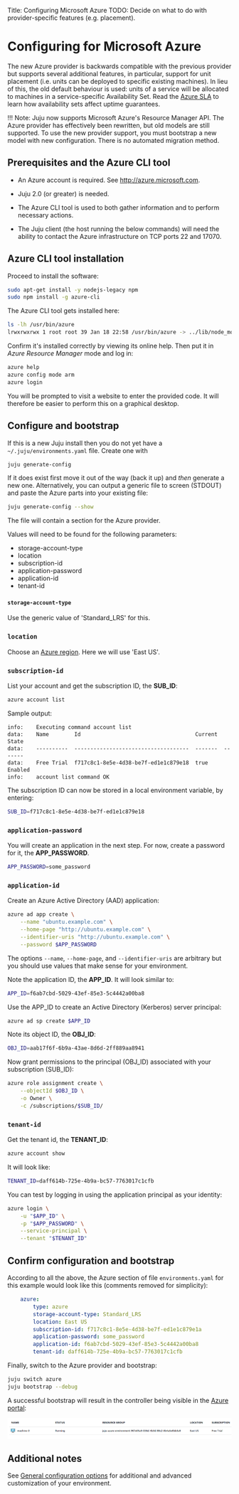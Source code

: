 Title: Configuring Microsoft Azure
TODO: Decide on what to do with provider-specific features (e.g. placement).  


# Configuring for Microsoft Azure 

The new Azure provider is backwards compatible with the previous provider but
supports several additional features, in particular, support for unit placement
(i.e. units can be deployed to specific existing machines). In lieu of this,
the old default behaviour is used: units of a service will be allocated to
machines in a service-specific Availability Set. Read the
[Azure SLA](https://azure.microsoft.com/en-gb/support/legal/sla/) to learn how
availability sets affect uptime guarantees.

!!! Note: Juju now supports Microsoft Azure's Resource Manager API. The Azure
provider has effectively been rewritten, but old models are still supported. To
use the new provider support, you must bootstrap a new model with new
configuration. There is no automated migration method.


## Prerequisites and the Azure CLI tool

 - An Azure account is required. See http://azure.microsoft.com.

 - Juju 2.0 (or greater) is needed.

 - The Azure CLI tool is used to both gather information and to perform
   necessary actions.

 - The Juju client (the host running the below commands) will need the ability
   to contact the Azure infrastructure on TCP ports 22 and 17070.


## Azure CLI tool installation

Proceed to install the software:

```bash
sudo apt-get install -y nodejs-legacy npm
sudo npm install -g azure-cli
```

The Azure CLI tool gets installed here:

```bash
ls -lh /usr/bin/azure
lrwxrwxrwx 1 root root 39 Jan 18 22:58 /usr/bin/azure -> ../lib/node_modules/azure-cli/bin/azure
```

Confirm it's installed correctly by viewing its online help. Then put it in
*Azure Resource Manager* mode and log in:

```bash
azure help
azure config mode arm
azure login
```

You will be prompted to visit a website to enter the provided code. It will
therefore be easier to perform this on a graphical desktop.


## Configure and bootstrap

If this is a new Juju install then you do not yet have a
`~/.juju/environments.yaml` file. Create one with

```bash
juju generate-config
```

If it does exist first move it out of the way (back it up) and *then* generate
a new one. Alternatively, you can output a generic file to screen (STDOUT) and
paste the Azure parts into your existing file:

```bash
juju generate-config --show
```

The file will contain a section for the Azure provider.

Values will need to be found for the following parameters:

 - storage-account-type
 - location
 - subscription-id
 - application-password
 - application-id
 - tenant-id

#### `storage-account-type`

Use the generic value of 'Standard_LRS' for this.

### `location`

Choose an [Azure region](https://azure.microsoft.com/en-us/regions/). Here we will use
'East US'.

### `subscription-id`

List your account and get the subscription ID, the **SUB_ID**:

```bash
azure account list
```

Sample output:

```no-highlight
info:    Executing command account list
data:    Name        Id                                    Current  State
data:    ----------  ------------------------------------  -------  -------
data:    Free Trial  f717c8c1-8e5e-4d38-be7f-ed1e1c879e18  true     Enabled
info:    account list command OK
```

The subscription ID can now be stored in a local environment variable, by
entering:

```bash
SUB_ID=f717c8c1-8e5e-4d38-be7f-ed1e1c879e18
```

### `application-password`

You will create an application in the next step. For now, create a password for
it, the **APP_PASSWORD**.

```bash
APP_PASSWORD=some_password
```

### `application-id`

Create an Azure Active Directory (AAD) application:

```bash
azure ad app create \
	--name "ubuntu.example.com" \
	--home-page "http://ubuntu.example.com" \
	--identifier-uris "http://ubuntu.example.com" \
	--password $APP_PASSWORD
```

The options `--name`, `--home-page`, and `--identifier-uris` are arbitrary but
you should use values that make sense for your environment.

Note the application ID, the **APP_ID**. It will look similar to:

```bash
APP_ID=f6ab7cbd-5029-43ef-85e3-5c4442a00ba8
```

Use the APP_ID to create an Active Directory (Kerberos) server principal:

```bash
azure ad sp create $APP_ID
```

Note its object ID, the **OBJ_ID**:

```bash
OBJ_ID=aab17f6f-6b9a-43ae-8d6d-2ff889aa8941
```

Now grant permissions to the principal (OBJ_ID) associated with your
subscription (SUB_ID):

```bash
azure role assignment create \
	--objectId $OBJ_ID \
	-o Owner \
	-c /subscriptions/$SUB_ID/
```

### `tenant-id`

Get the tenant id, the **TENANT_ID**:

```bash
azure account show
```

It will look like:

```bash
TENANT_ID=daff614b-725e-4b9a-bc57-7763017c1cfb
```

You can test by logging in using the application principal as your identity:

```bash
azure login \
	-u "$APP_ID" \
	-p "$APP_PASSWORD" \
	--service-principal \
	--tenant "$TENANT_ID"
```


## Confirm configuration and bootstrap

According to all the above, the Azure section of file `environments.yaml` for
this example would look like this (comments removed for simplicity):

```yaml
    azure:
        type: azure
        storage-account-type: Standard_LRS
        location: East US
        subscription-id: f717c8c1-8e5e-4d38-be7f-ed1e1c879e1a
        application-password: some_password
        application-id: f6ab7cbd-5029-43ef-85e3-5c4442a00ba8
        tenant-id: daff614b-725e-4b9a-bc57-7763017c1cfb
```

Finally, switch to the Azure provider and bootstrap:

```bash
juju switch azure
juju bootstrap --debug
```

A successful bootstrap will result in the controller being visible in the
[Azure portal](http://portal.azure.com):

![bootstrap machine 0 in Azure portal](media/azure_portal-machine_0.png)


## Additional notes

See [General configuration options](https://jujucharms.com/docs/stable/config-general)
for additional and advanced customization of your environment.

